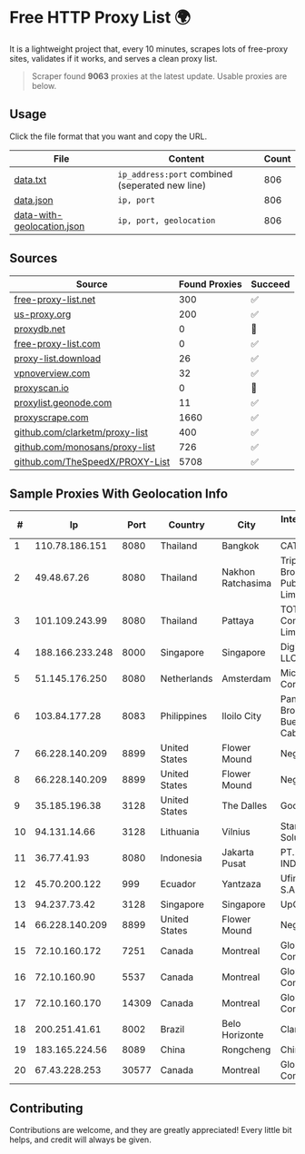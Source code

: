 
# Free HTTP Proxy List 🌍

It is a lightweight project that, every 10 minutes, scrapes lots of free-proxy sites, validates if it works, and serves a clean proxy list.


> Scraper found **9063** proxies at the latest update. Usable proxies are below.

## Usage

Click the file format that you want and copy the URL.


|File|Content|Count|
|----|-------|-----|
|[data.txt](https://raw.githubusercontent.com/themiralay/Proxy-List-World/master/data.txt)|`ip_address:port` combined (seperated new line)|806|
|[data.json](https://raw.githubusercontent.com/themiralay/Proxy-List-World/master/data.json)|`ip, port`|806|
|[data-with-geolocation.json](https://raw.githubusercontent.com/themiralay/Proxy-List-World/master/data-with-geolocation.json)|`ip, port, geolocation`|806|

## Sources

|Source|Found Proxies|Succeed|
|------|-------------|-------|
|[free-proxy-list.net](https://free-proxy-list.net)|300|✅|
|[us-proxy.org](https://www.us-proxy.org)|200|✅|
|[proxydb.net](http://proxydb.net)|0|🚫|
|[free-proxy-list.com](https://free-proxy-list.com/?page=&port=&type%5B%5D=http&type%5B%5D=https&up_time=0&search=Search)|0|✅|
|[proxy-list.download](https://www.proxy-list.download/HTTP)|26|✅|
|[vpnoverview.com](https://vpnoverview.com/privacy/anonymous-browsing/free-proxy-servers)|32|✅|
|[proxyscan.io](https://www.proxyscan.io)|0|🚫|
|[proxylist.geonode.com](https://proxylist.geonode.com/api/proxy-list?limit=300&page=1&sort_by=lastChecked&sort_type=desc&protocols=http,https)|11|✅|
|[proxyscrape.com](https://api.proxyscrape.com/v2/?request=displayproxies&protocol=http&timeout=10000&country=all&ssl=all&anonymity=all)|1660|✅|
|[github.com/clarketm/proxy-list](https://raw.githubusercontent.com/clarketm/proxy-list/master/proxy-list-raw.txt)|400|✅|
|[github.com/monosans/proxy-list](https://raw.githubusercontent.com/monosans/proxy-list/main/proxies/http.txt)|726|✅|
|[github.com/TheSpeedX/PROXY-List](https://raw.githubusercontent.com/TheSpeedX/PROXY-List/master/http.txt)|5708|✅|


## Sample Proxies With Geolocation Info

|#|Ip|Port|Country|City|Internet Service Provider|
|-|--|----|-------|----|-------------------------|
|1|110.78.186.151|8080|Thailand|Bangkok|CAT-BB|
|2|49.48.67.26|8080|Thailand|Nakhon Ratchasima|Triple T Broadband Public Company Limited|
|3|101.109.243.99|8080|Thailand|Pattaya|TOT Public Company Limited|
|4|188.166.233.248|8000|Singapore|Singapore|DigitalOcean, LLC|
|5|51.145.176.250|8080|Netherlands|Amsterdam|Microsoft Corporation|
|6|103.84.177.28|8083|Philippines|Iloilo City|Panay Broadband / Buenavista Cable TV., Inc.|
|7|66.228.140.209|8899|United States|Flower Mound|Negma Internet|
|8|66.228.140.209|8899|United States|Flower Mound|Negma Internet|
|9|35.185.196.38|3128|United States|The Dalles|Google LLC|
|10|94.131.14.66|3128|Lithuania|Vilnius|Stark Industries Solutions LTD|
|11|36.77.41.93|8080|Indonesia|Jakarta Pusat|PT. TELKOM INDONESIA|
|12|45.70.200.122|999|Ecuador|Yantzaza|Ufinet Panama S.A.|
|13|94.237.73.42|3128|Singapore|Singapore|UpCloud Ltd|
|14|66.228.140.209|8899|United States|Flower Mound|Negma Internet|
|15|72.10.160.172|7251|Canada|Montreal|GloboTech Communications|
|16|72.10.160.90|5537|Canada|Montreal|GloboTech Communications|
|17|72.10.160.170|14309|Canada|Montreal|GloboTech Communications|
|18|200.251.41.61|8002|Brazil|Belo Horizonte|Claro S.A|
|19|183.165.224.56|8089|China|Rongcheng|Chinanet|
|20|67.43.228.253|30577|Canada|Montreal|GloboTech Communications|



## Contributing

Contributions are welcome, and they are greatly appreciated! Every
little bit helps, and credit will always be given.

